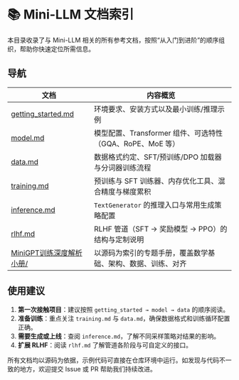# 📚 Mini-LLM 文档索引

本目录收录了与 Mini-LLM 相关的所有参考文档，按照“从入门到进阶”的顺序组织，帮助你快速定位所需信息。

## 导航

| 文档 | 内容概览 |
| ---- | -------- |
| [getting_started.md](getting_started.md) | 环境要求、安装方式以及最小训练/推理示例 |
| [model.md](model.md) | 模型配置、Transformer 组件、可选特性（GQA、RoPE、MoE 等） |
| [data.md](data.md) | 数据格式约定、SFT/预训练/DPO 加载器与分词器训练流程 |
| [training.md](training.md) | 预训练与 SFT 训练器、内存优化工具、混合精度与梯度累积 |
| [inference.md](inference.md) | `TextGenerator` 的推理入口与常用生成策略配置 |
| [rlhf.md](rlhf.md) | RLHF 管道（SFT → 奖励模型 → PPO）的结构与定制说明 |
| [MiniGPT训练深度解析小册/](MiniGPT训练深度解析小册/README.md) | 以源码为索引的专题手册，覆盖数学基础、架构、数据、训练、对齐 |

## 使用建议

1. **第一次接触项目**：建议按照 `getting_started → model → data` 的顺序阅读。
2. **准备训练**：重点关注 `training.md` 与 `data.md`，确保数据格式和训练循环配置正确。
3. **需要生成或上线**：查阅 `inference.md`，了解不同采样策略对结果的影响。
4. **扩展 RLHF**：阅读 `rlhf.md` 了解管道各阶段与可自定义的接口。

所有文档均以源码为依据，示例代码可直接在仓库环境中运行。如发现与代码不一致的地方，欢迎提交 Issue 或 PR 帮助我们持续改进。
